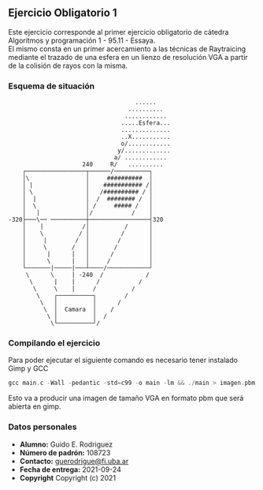 ## Ejercicio Obligatorio 1

Este ejercicio corresponde al primer ejercicio obligatorio de cátedra Algoritmos y programación 1 - 95.11 - Essaya.  
El mismo consta en un primer acercamiento a las técnicas de Raytraicing mediante el trazado de una esfera en un lienzo de resolución VGA a partir de la colisión de rayos con la misma.

### Esquema de situación

                                        ......
                                      ..........
                                     ............
                                    .....Esfera...
                                    ..............
                                    ..X...........
                                    o/............
                                   y/.............
                                  a/ ............
                         240     R/   ..........
        ┌─────────────────┬──────/──────────┐
        │\                │     ##########  │
        │ |               │    ########### /│
        │ \               │   /########## / │
        │  |              │  /  ######## /  │
        │  \              │ /     ##### /   │
        │   |             │/           /    │
    -320├───\── ──────────┼─────────────────┤320
        │    |           /│          /      │
        │    \          / │         /       │
        │     |        /  │        /        │
        │     \       /   │       /         │
        │      |      |   │      /          │
        │      \      |   │     /           │
        └───────|─────|───┴────/────────────┘
         \      \     | -240  /            /
          \      |    |      /           /
           \     \    |     /          /
            \    ┌──────────┐        /
             \   │          │      /
              \  │  Camara  │    /
               \ │          │  /
                \└──────────┘/

### Compilando el ejercicio

Para poder ejecutar el siguiente comando es necesario tener instalado Gimp y GCC

``` c 
gcc main.c -Wall -pedantic -std=c99 -o main -lm && ./main > imagen.pbm && gimp imagen.pbm
 ```

Esto va a producir una imagen de tamaño VGA en formato pbm que será abierta en gimp.

### Datos personales

- **Alumno:** Guido E. Rodriguez  
- **Número de padrón:** 108723  
- **Contacto:** guerodrigue@fi.uba.ar  
- **Fecha de entrega:** 2021-09-24  
- **Copyright** Copyright (c) 2021